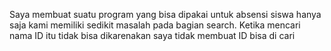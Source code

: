 Saya membuat suatu program yang bisa dipakai untuk absensi siswa hanya saja kami memiliki sedikit masalah pada bagian search. Ketika mencari nama ID itu tidak bisa dikarenakan saya tidak membuat ID bisa di cari
